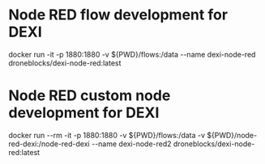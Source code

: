 # Node RED flow development for DEXI
docker run -it -p 1880:1880 -v ${PWD}/flows:/data --name dexi-node-red droneblocks/dexi-node-red:latest

# Node RED custom node development for DEXI
docker run --rm -it -p 1880:1880 -v ${PWD}/flows:/data -v ${PWD}/node-red-dexi:/node-red-dexi --name dexi-node-red2 droneblocks/dexi-node-red:latest
